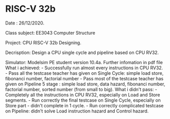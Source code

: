 # RISC-V 32b
Date : 26/12/2020.

Class subject: EE3043 Computer Structure

Project: CPU RISC-V 32b Designing.

Decrisption: Design a CPU single cycle and pipeline based on CPU RV32.

Simulator: Modelsim PE student version 10.4a.
Further infomation in pdf file
What i achieved:
    - Successfully run almost every instructions in CPU RV32.
    - Pass all the testcase teacher has given on Single Cycle: simple load store, fibonanci number, factorial number
    - Pass most of the testcase teacher has given on Pipeline 5 stage : simple load store, data hazard, fibonanci number, factorial number, sorted number (from small to big).
What i didn't pass:
    - Completely all the instructions in CPU RV32, especially on Load and Store segments.
    - Run correctly the final testcase on Single Cycle, especially on Store part - didn't complete in 1 cycle.
    - Run correctly complicated testcase on Pipeline: didn't solve Load instruction hazard and Control hazard.
